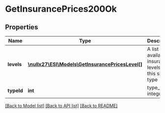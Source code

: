 # GetInsurancePrices200Ok

## Properties
Name | Type | Description | Notes
------------ | ------------- | ------------- | -------------
**levels** | [**\nullx27\ESI\Models\GetInsurancePricesLevel[]**](GetInsurancePricesLevel.md) | A list of a available insurance levels for this ship type | 
**typeId** | **int** | type_id integer | 

[[Back to Model list]](../README.md#documentation-for-models) [[Back to API list]](../README.md#documentation-for-api-endpoints) [[Back to README]](../README.md)


